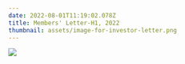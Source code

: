 ```yaml
---
date: 2022-08-01T11:19:02.078Z
title: Members' Letter-H1, 2022
thumbnail: assets/image-for-investor-letter.png
---
```

![](assets/investor-letter-01_08_2022.png)